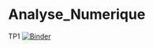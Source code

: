 # Analyse_Numerique
TP1 
[![Binder](https://mybinder.org/badge_logo.svg)](https://mybinder.org/v2/gh/lindabouallegue/Analyse_Numerique/main)






